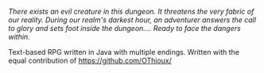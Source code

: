 _There exists an evil creature in this dungeon.
It threatens the very fabric of our reality. 
During our realm's darkest hour, an adventurer answers the call to glory and sets foot inside the dungeon....
Ready to face the dangers within._


Text-based RPG written in Java with multiple endings.
Written with the equal contribution of https://github.com/OThioux/
